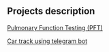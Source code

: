 ## Projects description
[Pulmonary Function Testing (PFT)](./pft)

[Car track using telegram bot](./car_dfrobot)
